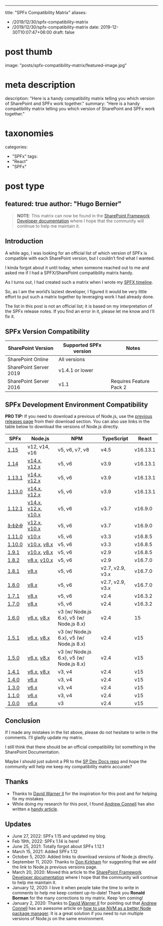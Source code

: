 
---
title: "SPFx Compatibility Matrix"
aliases:

- /2019/12/30/spfx-compatibility-matrix
- /2019/12/30/spfx-compatibility-matrix
date: 2019-12-30T10:07:47+06:00
draft: false

# post thumb

image: "posts/spfx-compatibility-matrix/featured-image.jpg"

# meta description

description: "Here is a handy compatibility matrix telling you which version of SharePoint and SPFx work together."
summary: "Here is a handy compatibility matrix telling you which version of SharePoint and SPFx work together."

# taxonomies

categories:
- "SPFx"
tags:
- "React"
- "SPFx"

# post type

featured: true
author: "Hugo Bernier"
---

> **NOTE**: This matrix can now be found in the [SharePoint Framework Developer documentation](https://docs.microsoft.com/sharepoint/dev/spfx/compatibility) where I hope that the community will continue to help me maintain it.

## Introduction


A while ago, I was looking for an official list of which version of SPFx is compatible with each SharePoint version, but I couldn’t find what I wanted.

I kinda forgot about it until today, when someone reached out to me and asked me if I had a SPFX/SharePoint compatibility matrix handy.

As I turns out, I had created such a matrix when I wrote my [SPFX timeline](/2019/07/24/spfx-timeline/).

So, as I am the world’s laziest developer, I figured it would be very little effort to put such a matrix together by leveraging work I had already done.

The list in this post is not an official list; it is based on my interpretation of the SPFx release notes. If you find an error in it, please let me know and I’ll fix it.

## SPFx Version Compatibility


SharePoint Version|Supported SPFx version|Notes
---|---|---
SharePoint Online|All versions|
SharePoint Server 2019|v1.4.1 or lower|
SharePoint Server 2016|v1.1|Requires Feature Pack 2

## SPFx Development Environment Compatibility


**PRO TIP:** If you need to download a previous of Node.js, use the [previous releases page](https://nodejs.org/en/download/releases/) from their download section. You can also use links in the table below to download the versions of Node.js directly.

SPFx|Node.js|NPM|TypeScript|React
---|---|---|---|---
[1.15](https://docs.microsoft.com//sharepoint/dev/spfx/release-1.15)         | v12,  v14,  v16 | v5, v6, v7, v8                            | v4.5           | v16.13.1    |
[1.14](https://docs.microsoft.com//sharepoint/dev/spfx/release-1.14)|[v14.x](https://nodejs.org/dist/latest-v14.x/), [v12.x](https://nodejs.org/dist/latest-v10.x/)|v5, v6|v3.9|v16.13.1
[1.13.1](https://docs.microsoft.com//sharepoint/dev/spfx/release-1.13.1)|[v14.x](https://nodejs.org/dist/latest-v14.x/), [v12.x](https://nodejs.org/dist/latest-v10.x/)|v5, v6|v3.9|v16.13.1
[1.13.0](https://github.com/SharePoint/sp-dev-docs/blob/master/docs/spfx/release-1.13.md)|[v14.x](https://nodejs.org/dist/latest-v14.x/), [v12.x](https://nodejs.org/dist/latest-v10.x/)|v5, v6|v3.9|v16.13.1
[1.12.1](https://docs.microsoft.com/sharepoint/dev/spfx/release-1.12.1)|[v14.x](https://nodejs.org/dist/latest-v14.x/), [v12.x](https://nodejs.org/dist/latest-v12.x/), [v10.x](https://nodejs.org/dist/latest-v10.x/)|v5, v6|v3.7|v16.9.0
[~~1.12.0~~](https://docs.microsoft.com/sharepoint/dev/spfx/release-1.12.0)|[v12.x](https://nodejs.org/dist/latest-v12.x/), [v10.x](https://nodejs.org/dist/latest-v10.x/)| v5, v6                                | v3.7       | v16.9.0 |
[1.11.0](https://docs.microsoft.com/sharepoint/dev/spfx/release-1.11.0)|[v10.x](https://nodejs.org/dist/latest-v10.x/)|v5, v6|v3.3|v16.8.5
[1.10.0](https://docs.microsoft.com/sharepoint/dev/spfx/release-1.10.0)|[v10.x](https://nodejs.org/dist/latest-v10.x/), [v8.x](https://nodejs.org/dist/latest-v8.x/)|v5, v6|v3.3|v16.8.5
[1.9.1](https://docs.microsoft.com/sharepoint/dev/spfx/release-1.9.1)|[v10.x](https://nodejs.org/dist/latest-v10.x/), [v8.x](https://nodejs.org/dist/latest-v8.x/)|v5, v6|v2.9|v16.8.5
[1.8.2](https://docs.microsoft.com/sharepoint/dev/spfx/release-1.8.2)|[v8.x](https://nodejs.org/dist/latest-v8.x/), [v10.x](https://nodejs.org/dist/latest-v10.x/)|v5, v6|v2.9|v16.7.0
[1.8.1](https://docs.microsoft.com/sharepoint/dev/spfx/release-1.8.1)|[v8.x](https://nodejs.org/dist/latest-v8.x/)|v5, v6|v2.7, v2.9, v3.x|v16.7.0
[1.8.0](https://docs.microsoft.com/sharepoint/dev/spfx/release-1.8.0)|[v8.x](https://nodejs.org/dist/latest-v8.x/)|v5, v6|v2.7, v2.9, v3.x|v16.7.0
[1.7.1](https://docs.microsoft.com/sharepoint/dev/spfx/release-1.7.1)|[v8.x](https://nodejs.org/dist/latest-v8.x/)|v5, v6|v2.4|v16.3.2
[1.7.0](https://docs.microsoft.com/sharepoint/dev/spfx/release-1.7)|[v8.x](https://nodejs.org/dist/latest-v8.x/)|v5, v6|v2.4|v16.3.2
[1.6.0](https://docs.microsoft.com/sharepoint/dev/spfx/release-1.6)|[v6.x](https://nodejs.org/dist/latest-v6.x/), [v8.x](https://nodejs.org/dist/latest-v8.x/)|v3 (w/ Node.js 6.x), v5 (w/ Node.js 8.x)| v2.4|15
[1.5.1](https://docs.microsoft.com/sharepoint/dev/spfx/release-1.5.1)|[v6.x](https://nodejs.org/dist/latest-v6.x/), [v8.x](https://nodejs.org/dist/latest-v8.x/)|v3 (w/ Node.js 6.x), v5 (w/ Node.js 8.x)| v2.4|v15
[1.5.0](https://docs.microsoft.com/sharepoint/dev/spfx/release-1.5)|[v6.x](https://nodejs.org/dist/latest-v6.x/), [v8.x](https://nodejs.org/dist/latest-v8.x/)|v3 (w/ Node.js 6.x), v5 (w/ Node.js 8.x)| v2.4|v15
[1.4.1](https://docs.microsoft.com/sharepoint/dev/spfx/release-1.4.1)|[v6.x](https://nodejs.org/dist/latest-v6.x/), [v8.x](https://nodejs.org/dist/latest-v8.x/)|v3, v4|v2.4|v15
[1.4.0](https://docs.microsoft.com/sharepoint/dev/spfx/release-1.4)|[v6.x](https://nodejs.org/dist/latest-v6.x/)|v3, v4|v2.4|v15
[1.3.0](https://docs.microsoft.com/sharepoint/dev/spfx/release-1.3)|[v6.x](https://nodejs.org/dist/latest-v6.x/)|v3, v4|v2.4|v15
[1.1.0](https://docs.microsoft.com/sharepoint/dev/spfx/release-1.1)|[v6.x](https://nodejs.org/dist/latest-v6.x/)|v3, v4|v2.4|v15
[1.0.0](https://docs.microsoft.com/sharepoint/dev/spfx/release-1.0.0)|[v6.x](https://nodejs.org/dist/latest-v6.x/)|v3|v2.4|v15

## Conclusion


If I made any mistakes in the list above, please do not hesitate to write in the comments. I’ll gladly update my matrix.

I still think that there should be an official compatibility list something in the SharePoint Documentation.

Maybe I should just submit a PR to the [SP Dev Docs repo](https://github.com/SharePoint/sp-dev-docs) and hope the community will help me keep my compatibility matrix accurate?

## Thanks

* Thanks to [David Warner II](https://twitter.com/DavidWarnerII) for the inspiration for this post and for helping fix my mistakes
* While doing my research for this post, I found [Andrew Connell](https://twitter.com/andrewconnell) has also written a [handy article](https://www.andrewconnell.com/blog/spfx-which-version-of-spfx-generator-to-install/).

## Updates

* June 27, 2022: SPFx 1.15 and updated my blog.
* Feb 19th, 2022: SPFx 1.14 is here!
* June 25, 2021: Totally forgot about SPFx 1.12.1
* March 15, 2021: Added SPFx 1.12
* October 5, 2020: Added links to download versions of Node.js directly.
* September 11, 2020: Thanks to [Don Kirkham](https://twitter.com/DonKirkham) for suggesting that we add the link to Node.js previous versions page.
* March 20, 2020: Moved this article to the [SharePoint Framework Developer documentation](https://docs.microsoft.com//sharepoint/dev/spfx/compatibility) where I hope that the community will continue to help me maintain it.
* January 12, 2020: I love it when people take the time to write in comments to help me keep content up-to-date! Thank you **Ronald Borman** for the many corrections to my matrix. Keep ’em coming!
* January 2, 2020: Thanks to [David Warner II](https://twitter.com/DavidWarnerII?s=20) for pointing out that [Andrew Connell](https://twitter.com/andrewconnell?s=20) has an awesome article on [how to use NVM as a better Node package manager](https://www.andrewconnell.com/blog/better-node-js-install-management-with-node-version-manager). It is a great solution if you need to run multiple versions of Node.js on the same environment.